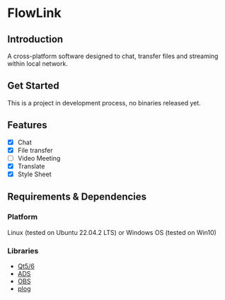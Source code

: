 # FlowLink

## Introduction

A cross-platform software designed to chat, transfer files and streaming within local network.

## Get Started

This is a project in development process, no binaries released yet.

## Features

- [x] Chat
- [x] File transfer
- [ ] Video Meeting
- [x] Translate
- [x] Style Sheet

## Requirements & Dependencies

### Platform

Linux (tested on Ubuntu 22.04.2 LTS) or Windows OS (tested on Win10)

### Libraries

- [Qt5/6](https://download.qt.io/archive/qt/)
- [ADS](https://github.com/githubuser0xFFFF/Qt-Advanced-Docking-System)
- [OBS](https://github.com/obsproject/obs-studio)
- [plog](https://github.com/SergiusTheBest/plog)

